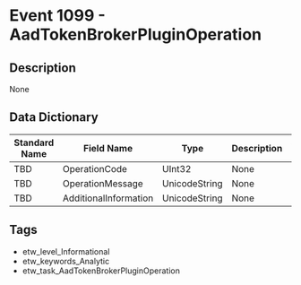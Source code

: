 # Event 1099 - AadTokenBrokerPluginOperation

## Description
None

## Data Dictionary
|Standard Name|Field Name|Type|Description|Sample Value|
|---|---|---|---|---|
|TBD|OperationCode|UInt32|None|`None`|
|TBD|OperationMessage|UnicodeString|None|`None`|
|TBD|AdditionalInformation|UnicodeString|None|`None`|

## Tags
* etw_level_Informational
* etw_keywords_Analytic
* etw_task_AadTokenBrokerPluginOperation